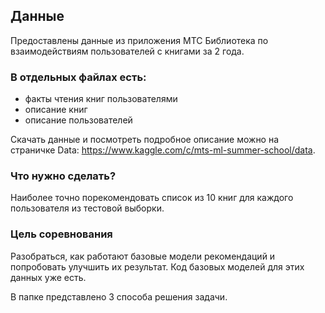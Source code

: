 ## Данные
Предоставлены данные из приложения МТС Библиотека по взаимодействиям пользователей с книгами за 2 года.

### В отдельных файлах есть:
* факты чтения книг пользователями
* описание книг
* описание пользователей

Скачать данные и посмотреть подробное описание можно на страничке Data: https://www.kaggle.com/c/mts-ml-summer-school/data.

### Что нужно сделать?
Наиболее точно порекомендовать список из 10 книг для каждого пользователя из тестовой выборки.
### Цель соревнования
Разобраться, как работают базовые модели рекомендаций и попробовать улучшить их результат. Код базовых моделей для этих данных уже есть.

В папке представлено 3 способа решения задачи.
